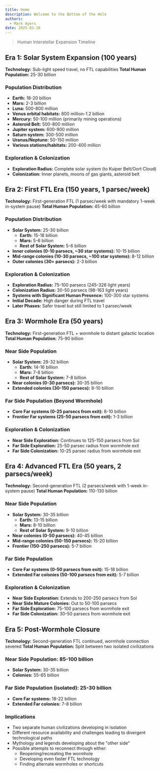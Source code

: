 ```yaml
---
title: Home
description: Welcome to the Bottom of the Hole
authors:
  - Mark Ayers
date: 2025-03-16
---
```

> Human Interstellar Expansion Timeline

## Era 1: Solar System Expansion (100 years)

**Technology:** Sub-light speed travel, no FTL capabilities **Total Human Population:** 25-30 billion

### Population Distribution

- **Earth:** 18-20 billion
- **Mars:** 2-3 billion
- **Luna:** 500-800 million
- **Venus orbital habitats:** 800 million-1.2 billion
- **Mercury:** 50-100 million (primarily mining operations)
- **Asteroid Belt:** 500-800 million
- **Jupiter system:** 600-900 million
- **Saturn system:** 300-500 million
- **Uranus/Neptune:** 50-150 million
- **Various stations/habitats:** 200-400 million

### Exploration & Colonization

- **Exploration Radius:** Complete solar system (to Kuiper Belt/Oort Cloud)
- **Colonization:** Inner planets, moons of gas giants, asteroid belt

## Era 2: First FTL Era (150 years, 1 parsec/week)

**Technology:** First-generation FTL (1 parsec/week with mandatory 1-week in-system pause) **Total Human Population:** 45-60 billion

### Population Distribution

- **Solar System:** 25-30 billion
    - **Earth:** 15-18 billion
    - **Mars:** 5-6 billion
    - **Rest of Solar System:** 5-6 billion
- **Inner colonies (0-10 parsecs, ~30 star systems):** 10-15 billion
- **Mid-range colonies (10-30 parsecs, ~100 star systems):** 8-12 billion
- **Outer colonies (30+ parsecs):** 2-3 billion

### Exploration & Colonization

- **Exploration Radius:** 75-100 parsecs (245-326 light years)
- **Colonization Radius:** 30-50 parsecs (98-163 light years)
- **Systems with Significant Human Presence:** 100-300 star systems
- **Initial Decade:** High danger during FTL travel
- **Later Phases:** Safer travel but still limited to 1 parsec/week

## Era 3: Wormhole Era (50 years)

**Technology:** First-generation FTL + wormhole to distant galactic location **Total Human Population:** 75-90 billion

### Near Side Population

- **Solar System:** 28-32 billion
    - **Earth:** 14-16 billion
    - **Mars:** 7-8 billion
    - **Rest of Solar System:** 7-8 billion
- **Near colonies (0-30 parsecs):** 30-35 billion
- **Extended colonies (30-150 parsecs):** 8-10 billion

### Far Side Population (Beyond Wormhole)

- **Core Far systems (0-25 parsecs from exit):** 8-10 billion
- **Frontier Far systems (25-50 parsecs from exit):** 1-3 billion

### Exploration & Colonization

- **Near Side Exploration:** Continues to 125-150 parsecs from Sol
- **Far Side Exploration:** 25-50 parsec radius from wormhole exit
- **Far Side Colonization:** 10-25 parsec radius from wormhole exit

## Era 4: Advanced FTL Era (50 years, 2 parsecs/week)

**Technology:** Second-generation FTL (2 parsecs/week with 1-week in-system pause) **Total Human Population:** 110-130 billion

### Near Side Population

- **Solar System:** 30-35 billion
    - **Earth:** 13-15 billion
    - **Mars:** 8-10 billion
    - **Rest of Solar System:** 9-10 billion
- **Near colonies (0-50 parsecs):** 40-45 billion
- **Mid-range colonies (50-150 parsecs):** 15-20 billion
- **Frontier (150-250 parsecs):** 5-7 billion

### Far Side Population

- **Core Far systems (0-50 parsecs from exit):** 15-18 billion
- **Extended Far colonies (50-100 parsecs from exit):** 5-7 billion

### Exploration & Colonization

- **Near Side Exploration:** Extends to 200-250 parsecs from Sol
- **Near Side Mature Colonies:** Out to 50-100 parsecs
- **Far Side Exploration:** 75-100 parsecs from wormhole exit
- **Far Side Colonization:** 30-50 parsecs from wormhole exit

## Era 5: Post-Wormhole Closure

**Technology:** Second-generation FTL continued, wormhole connection severed **Total Human Population:** Split between two isolated civilizations

### Near Side Population: 85-100 billion

- **Solar System:** 30-35 billion
- **Colonies:** 55-65 billion

### Far Side Population (isolated): 25-30 billion

- **Core Far systems:** 18-22 billion
- **Extended Far colonies:** 7-8 billion

### Implications

- Two separate human civilizations developing in isolation
- Different resource availability and challenges leading to divergent technological paths
- Mythology and legends developing about the "other side"
- Possible attempts to reconnect through either:
    - Reopening/recreating the wormhole
    - Developing even faster FTL technology
    - Finding alternate wormholes or shortcuts